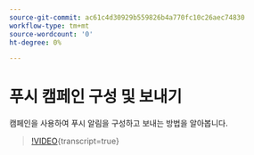 ```yaml
---
source-git-commit: ac61c4d30929b559826b4a770fc10c26aec74830
workflow-type: tm+mt
source-wordcount: '0'
ht-degree: 0%

---
```

# 푸시 캠페인 구성 및 보내기

캠페인을 사용하여 푸시 알림을 구성하고 보내는 방법을 알아봅니다.

>[!VIDEO](https://video.tv.adobe.com/v/3452708/?learn=on&captions=kor){transcript=true}
